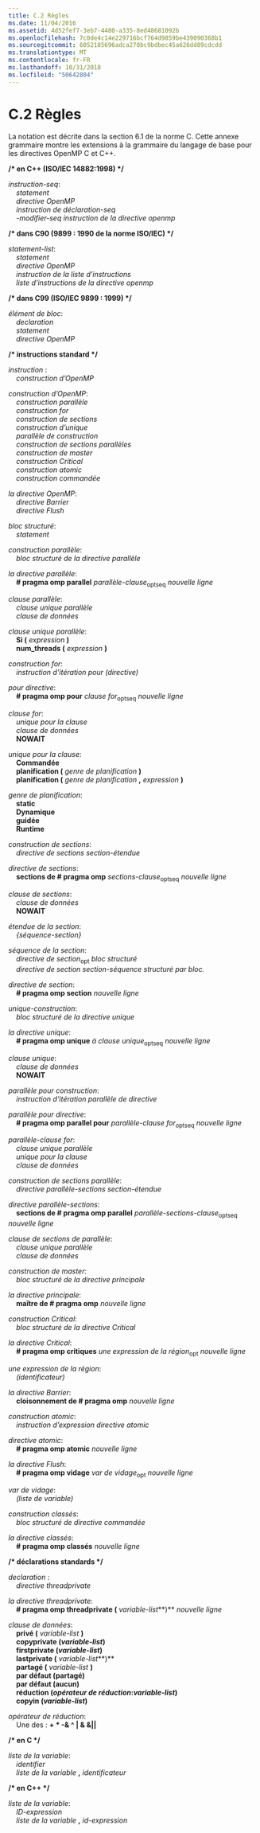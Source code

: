 ```yaml
---
title: C.2 Règles
ms.date: 11/04/2016
ms.assetid: 4d52fef7-3eb7-4480-a335-8ed48681092b
ms.openlocfilehash: 7c0de4c14e229716bcf764d9859be439090368b1
ms.sourcegitcommit: 6052185696adca270bc9bdbec45a626dd89cdcdd
ms.translationtype: MT
ms.contentlocale: fr-FR
ms.lasthandoff: 10/31/2018
ms.locfileid: "50642804"
---
```

# <a name="c2-rules"></a>C.2 Règles

La notation est décrite dans la section 6.1 de la norme C. Cette annexe grammaire montre les extensions à la grammaire du langage de base pour les directives OpenMP C et C++.

**/\* en C++ (ISO/IEC 14882:1998) \*/**

*instruction-seq*:<br/>
&nbsp;&nbsp;&nbsp;&nbsp;*statement*<br/>
&nbsp;&nbsp;&nbsp;&nbsp;*directive OpenMP*<br/>
&nbsp;&nbsp;&nbsp;&nbsp;*instruction de déclaration-seq*<br/>
&nbsp;&nbsp;&nbsp;&nbsp;*-modifier-seq instruction de la directive openmp*

**/\* dans C90 (9899 : 1990 de la norme ISO/IEC) \*/**

*statement-list*:<br/>
&nbsp;&nbsp;&nbsp;&nbsp;*statement*<br/>
&nbsp;&nbsp;&nbsp;&nbsp;*directive OpenMP*<br/>
&nbsp;&nbsp;&nbsp;&nbsp;*instruction de la liste d’instructions*<br/>
&nbsp;&nbsp;&nbsp;&nbsp;*liste d’instructions de la directive openmp*

**/\* dans C99 (ISO/IEC 9899 : 1999) \*/**

*élément de bloc*:<br/>
&nbsp;&nbsp;&nbsp;&nbsp;*declaration*<br/>
&nbsp;&nbsp;&nbsp;&nbsp;*statement*<br/>
&nbsp;&nbsp;&nbsp;&nbsp;*directive OpenMP*

**/\* instructions standard \*/**

*instruction* :<br/>
&nbsp;&nbsp;&nbsp;&nbsp;*construction d’OpenMP*

*construction d’OpenMP*:<br/>
&nbsp;&nbsp;&nbsp;&nbsp;*construction parallèle*<br/>
&nbsp;&nbsp;&nbsp;&nbsp;*construction for*<br/>
&nbsp;&nbsp;&nbsp;&nbsp;*construction de sections*<br/>
&nbsp;&nbsp;&nbsp;&nbsp;*construction d’unique*<br/>
&nbsp;&nbsp;&nbsp;&nbsp;*parallèle de construction*<br/>
&nbsp;&nbsp;&nbsp;&nbsp;*construction de sections parallèles*<br/>
&nbsp;&nbsp;&nbsp;&nbsp;*construction de master*<br/>
&nbsp;&nbsp;&nbsp;&nbsp;*construction Critical*<br/>
&nbsp;&nbsp;&nbsp;&nbsp;*construction atomic*<br/>
&nbsp;&nbsp;&nbsp;&nbsp;*construction commandée*

*la directive OpenMP*:<br/>
&nbsp;&nbsp;&nbsp;&nbsp;*directive Barrier*<br/>
&nbsp;&nbsp;&nbsp;&nbsp;*directive Flush*

*bloc structuré*:<br/>
&nbsp;&nbsp;&nbsp;&nbsp;*statement*

*construction parallèle*:<br/>
&nbsp;&nbsp;&nbsp;&nbsp;*bloc structuré de la directive parallèle*

*la directive parallèle*:<br/>
&nbsp;&nbsp;&nbsp;&nbsp;**# pragma omp parallel** *parallèle-clause*<sub>optseq</sub> *nouvelle ligne*

*clause parallèle*:<br/>
&nbsp;&nbsp;&nbsp;&nbsp;*clause unique parallèle*<br/>
&nbsp;&nbsp;&nbsp;&nbsp;*clause de données*

*clause unique parallèle*:<br/>
&nbsp;&nbsp;&nbsp;&nbsp;**Si (** *expression* **)**<br/>
&nbsp;&nbsp;&nbsp;&nbsp;**num_threads (** *expression* **)**

*construction for*:<br/>
&nbsp;&nbsp;&nbsp;&nbsp;*instruction d’itération pour (directive)*

*pour directive*:<br/>
&nbsp;&nbsp;&nbsp;&nbsp;**# pragma omp pour** *clause for*<sub>optseq</sub> *nouvelle ligne*

*clause for*:<br/>
&nbsp;&nbsp;&nbsp;&nbsp;*unique pour la clause*<br/>
&nbsp;&nbsp;&nbsp;&nbsp;*clause de données*<br/>
&nbsp;&nbsp;&nbsp;&nbsp;**NOWAIT**

*unique pour la clause*:<br/>
&nbsp;&nbsp;&nbsp;&nbsp;**Commandée**<br/>
&nbsp;&nbsp;&nbsp;&nbsp;**planification (** *genre de planification* **)**<br/>
&nbsp;&nbsp;&nbsp;&nbsp;**planification (** *genre de planification* **,** *expression* **)**

*genre de planification*:<br/>
&nbsp;&nbsp;&nbsp;&nbsp;**static**<br/>
&nbsp;&nbsp;&nbsp;&nbsp;**Dynamique**<br/>
&nbsp;&nbsp;&nbsp;&nbsp;**guidée**<br/>
&nbsp;&nbsp;&nbsp;&nbsp;**Runtime**

*construction de sections*:<br/>
&nbsp;&nbsp;&nbsp;&nbsp;*directive de sections section-étendue*

*directive de sections*:<br/>
&nbsp;&nbsp;&nbsp;&nbsp;**sections de # pragma omp** *sections-clause*<sub>optseq</sub> *nouvelle ligne*

*clause de sections*:<br/>
&nbsp;&nbsp;&nbsp;&nbsp;*clause de données*<br/>
&nbsp;&nbsp;&nbsp;&nbsp;**NOWAIT**

*étendue de la section*:<br/>
&nbsp;&nbsp;&nbsp;&nbsp;*{séquence-section}*

*séquence de la section*:<br/>
&nbsp;&nbsp;&nbsp;&nbsp;*directive de section*<sub>opt</sub> *bloc structuré*<br/>
&nbsp;&nbsp;&nbsp;&nbsp;*directive de section section-séquence structuré par bloc.*

*directive de section*:<br/>
&nbsp;&nbsp;&nbsp;&nbsp;**# pragma omp section** *nouvelle ligne*

*unique-construction*:<br/>
&nbsp;&nbsp;&nbsp;&nbsp;*bloc structuré de la directive unique*

*la directive unique*:<br/>
&nbsp;&nbsp;&nbsp;&nbsp;**# pragma omp unique** *à clause unique*<sub>optseq</sub> *nouvelle ligne*

*clause unique*:<br/>
&nbsp;&nbsp;&nbsp;&nbsp;*clause de données*<br/>
&nbsp;&nbsp;&nbsp;&nbsp;**NOWAIT**

*parallèle pour construction*:<br/>
&nbsp;&nbsp;&nbsp;&nbsp;*instruction d’itération parallèle de directive*

*parallèle pour directive*:<br/>
&nbsp;&nbsp;&nbsp;&nbsp;**# pragma omp parallel pour** *parallèle-clause for*<sub>optseq</sub> *nouvelle ligne*

*parallèle-clause for*:<br/>
&nbsp;&nbsp;&nbsp;&nbsp;*clause unique parallèle*<br/>
&nbsp;&nbsp;&nbsp;&nbsp;*unique pour la clause*<br/>
&nbsp;&nbsp;&nbsp;&nbsp;*clause de données*

*construction de sections parallèle*:<br/>
&nbsp;&nbsp;&nbsp;&nbsp;*directive parallèle-sections section-étendue*

*directive parallèle-sections*:<br/>
&nbsp;&nbsp;&nbsp;&nbsp;**sections de # pragma omp parallel** *parallèle-sections-clause*<sub>optseq</sub> *nouvelle ligne*

*clause de sections de parallèle*:<br/>
&nbsp;&nbsp;&nbsp;&nbsp;*clause unique parallèle*<br/>
&nbsp;&nbsp;&nbsp;&nbsp;*clause de données*

*construction de master*:<br/>
&nbsp;&nbsp;&nbsp;&nbsp;*bloc structuré de la directive principale*

*la directive principale*:<br/>
&nbsp;&nbsp;&nbsp;&nbsp;**maître de # pragma omp** *nouvelle ligne*

*construction Critical*:<br/>
&nbsp;&nbsp;&nbsp;&nbsp;*bloc structuré de la directive Critical*

*la directive Critical*:<br/>
&nbsp;&nbsp;&nbsp;&nbsp;**# pragma omp critiques** *une expression de la région*<sub>opt</sub> *nouvelle ligne*

*une expression de la région*:<br/>
&nbsp;&nbsp;&nbsp;&nbsp;*(identificateur)*

*la directive Barrier*:<br/>
&nbsp;&nbsp;&nbsp;&nbsp;**cloisonnement de # pragma omp** *nouvelle ligne*

*construction atomic*:<br/>
&nbsp;&nbsp;&nbsp;&nbsp;*instruction d’expression directive atomic*

*directive atomic*:<br/>
&nbsp;&nbsp;&nbsp;&nbsp;**# pragma omp atomic** *nouvelle ligne*

*la directive Flush*:<br/>
&nbsp;&nbsp;&nbsp;&nbsp;**# pragma omp vidage** *var de vidage*<sub>opt</sub> *nouvelle ligne*

*var de vidage*:<br/>
&nbsp;&nbsp;&nbsp;&nbsp;*(liste de variable)*

*construction classés*:<br/>
&nbsp;&nbsp;&nbsp;&nbsp;*bloc structuré de directive commandée*

*la directive classés*:<br/>
&nbsp;&nbsp;&nbsp;&nbsp;**# pragma omp classés** *nouvelle ligne*

**/\* déclarations standards \*/**

*declaration* :<br/>
&nbsp;&nbsp;&nbsp;&nbsp;*directive threadprivate*

*la directive threadprivate*:<br/>
&nbsp;&nbsp;&nbsp;&nbsp;**# pragma omp threadprivate (** *variable-list***)** *nouvelle ligne*

*clause de données*:<br/>
&nbsp;&nbsp;&nbsp;&nbsp;**privé (** *variable-list* **)**<br/>
&nbsp;&nbsp;&nbsp;&nbsp;**copyprivate (***variable-list***)**<br/>
&nbsp;&nbsp;&nbsp;&nbsp;**firstprivate (***variable-list***)**<br/>
&nbsp;&nbsp;&nbsp;&nbsp;**lastprivate (** *variable-list***)**<br/>
&nbsp;&nbsp;&nbsp;&nbsp;**partagé (** *variable-list* **)**<br/>
&nbsp;&nbsp;&nbsp;&nbsp;**par défaut (partagé)**<br/>
&nbsp;&nbsp;&nbsp;&nbsp;**par défaut (aucun)**<br/>
&nbsp;&nbsp;&nbsp;&nbsp;**réduction (***opérateur de réduction***:***variable-list***)**<br/>
&nbsp;&nbsp;&nbsp;&nbsp;**copyin (***variable-list***)**

*opérateur de réduction*:<br/>
&nbsp;&nbsp;&nbsp;&nbsp;Une des :  **+  \* -& ^ &#124; & &&#124;&#124;**

**/\* en C \*/**

*liste de la variable*:<br/>
&nbsp;&nbsp;&nbsp;&nbsp;*identifier*<br/>
&nbsp;&nbsp;&nbsp;&nbsp;*liste de la variable* **,** *identificateur*

**/\* en C++ \*/**

*liste de la variable*:<br/>
&nbsp;&nbsp;&nbsp;&nbsp;*ID-expression*<br/>
&nbsp;&nbsp;&nbsp;&nbsp;*liste de la variable* **,** *id-expression*